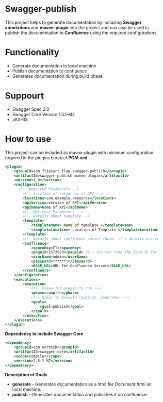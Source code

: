 # Swagger-publish

This project helps to generate documentation by including **Swagger annotations** and **maven-plugin** into the project and can also be used to publish the documentation to **Confluence** using the required configurations.  


# Functionality

* Generate documentation to local machine
* Publish documentation to confluence
* Generates documentation during build phase

# Suppourt

* Swagger Spec 2.0
* Swagger Core Version 1.5.1-M2
* JAX-RS

# How to use

This project can be included as maven-plugin with minimum configuration required in the plugins block of **POM.xml**.

```xml
<plugin>
    <groupId>com.flipkart.flap.swagger-publish</groupId>
    <artifactId>swagger-publish-maven-plugin</artifactId>
    <version>1.0</version>
    <configuration>
      <!-- Required Parameters -->
        <!-- Location of resources of API -->
        <locations>com.example.resource</locations>
        <apiVersion>version of API</apiVersion>
        <apiName>Name of API</apiName>
        <!-- Optional Parameters -->
        <!-- Details about template -->
        <template>
            <templateName> Name of template </templateName>
            <templateLocation> Location of Template </templateLocation>
        </template>
        <!-- Details about confluence server (Note: it's details are required for publish goal)-->
        <confluence>
            <spaceKey>FT</spaceKey>
            <pageId>1572923</pageId> <!-- You can find the Page ID for a page by clicking on edit button of that page -->
            <userName>admin</userName> 
            <password>*******</password>
            <BASE_URL>URL for Confluence Server</BASE_URL>
        </confluence>
    </configuration>
    <executions>
        <execution>
            <!-- Phase for plugin to run -->
            <phase>compile</phase>
            <!-- Goals to execute (publish, generate) -->
            <goals>
                <goal>publish</goal>
            </goals>
        </execution>
    </executions>
</plugin>

```

**Dependency to include Swagger Core**

```xml
<dependency>
    <groupId>com.wordnik</groupId>
    <artifactId>swagger-core</artifactId>
    <scope>compile</scope>
    <version>1.5.1-M2</version>
</dependency>
```

**Description of Goals**

* **generate** - Generates documentation as a html file *Document.html* on local machine.
* **publish** - Generates documentation and publishes it on confluence.
